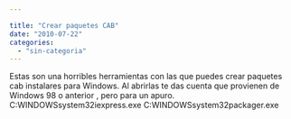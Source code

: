```yaml
---

title: "Crear paquetes CAB"
date: "2010-07-22"
categories: 
  - "sin-categoria"
---
```


Estas son una horribles herramientas con las que puedes crear paquetes cab instalares para Windows. Al abrirlas te das cuenta que provienen de Windows 98 o anterior , pero para un apuro. C:WINDOWSsystem32iexpress.exe C:WINDOWSsystem32packager.exe
